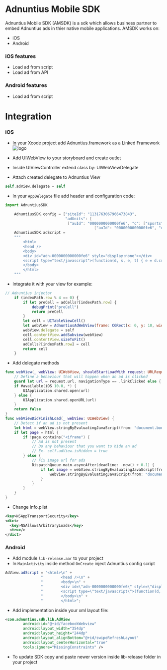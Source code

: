 # Adnuntius Mobile SDK

Adnuntius Mobile SDK (AMSDK) is a sdk which allows business partner to embed Adnuntius ads in thier native mobile applications. AMSDK works on:

  - iOS
  - Android

### iOS features

  - Load ad from script
  - Load ad from API
### Android features
  - Load ad from script


# Integration

### iOS
[logo]: https://i.imgsafe.org/79/799e4a08ca.png
- In your Xcode project add Adnuntius.framework as a Linked Framework
![logo]

- Add UIWebView to your storyboard and create outlet
- Inside UIViewController extend class by: UIWebViewDelegate
- Attach created delegate to Adnuntius View

```swift
self.adView.delegate = self
```

- In your `AppDelegate` file add header and configuration code:
```js
import AdnuntiusSDK
```
```swift
    AdnuntiusSDK.config = ["siteId": "1131763067966473843",
                           "adUnits": [
                            ["auId": "0000000000000fe6", "c": ["sports"]],
                                        ["auId": "0000000000000fe6", "c": ["sports"]]]]
    AdnuntiusSDK.adScript =
    """
        <html>
        <head />
        <body>
        <div id="adn-0000000000000fe6" style="display:none"></div>
        <script type="text/javascript">(function(d, s, e, t) { e = d.createElement(s); e.type = 'text/java' + s; e.async = 'async'; e.src = 'http' + ('https:' === location.protocol ? 's' : '') + '://cdn.adnuntius.com/adn.js'; t = d.getElementsByTagName(s)[0]; t.parentNode.insertBefore(e, t); })(document, 'script');window.adn = window.adn || {}; adn.calls = adn.calls || []; adn.calls.push(function() { adn.request({ adUnits: [ {auId: '0000000000000fe6', auW: 320, auH: 480 } ]}); });</script>
        </body>
        </html>
    """
```
- Integrate it with your view for example:
```js
// Adnuntius injector
    if (indexPath.row % 4 == 0) {
        if let preCell = adCells?[indexPath.row] {
            debugPrint("preCell")
            return preCell
        }
        let cell = UITableViewCell()
        let webView = AdnuntiusAdWebView(frame: CGRect(x: 0, y: 10, width: tableView.frame.width, height: 100))
        webView.delegate = self
        cell.contentView.addSubview(webView)
        cell.contentView.sizeToFit()
        adCells?[indexPath.row] = cell
        return cell
    }
```
- Add delegate methods
```swift
func webView(_ webView: UIWebView, shouldStartLoadWith request: URLRequest, navigationType: UIWebView.NavigationType) -> Bool {
    // Define a behaviour that will happen when an ad is clicked
    guard let url = request.url, navigationType == .linkClicked else { return true }
    if #available(iOS 10.0, *) {
        UIApplication.shared.open(url)
    } else {
        UIApplication.shared.openURL(url)
    }
    return false
}
func webViewDidFinishLoad(_ webView: UIWebView) {
    // Detect if an ad is not present
    let html = webView.stringByEvaluatingJavaScript(from: "document.body.innerHTML")
    if let page = html {
        if !page.contains("<iframe") {
            // Ad is not present
            // Do any behaviour that you want to hide an ad
            // Ex. self.adView.isHidden = true
        } else {
            // Fix image url for ads
            DispatchQueue.main.asyncAfter(deadline: .now() + 0.1) {
                if let image = webView.stringByEvaluatingJavaScript(from: "document.body.getElementsByTagName('iframe')[0].contentWindow.document.getElementsByTagName('img')[0].getAttribute('src')") {
                    webView.stringByEvaluatingJavaScript(from: "document.body.getElementsByTagName('iframe')[0].contentWindow.document.getElementsByTagName('img')[0].setAttribute('src', 'https:"+image+"')")
                }
            }
        }
    }
}
```

- Change Info.plist

```xml
<key>NSAppTransportSecurity</key>
<dict>
  <key>NSAllowsArbitraryLoads</key>
  <true/>
</dict>
```


### Android
- Add module `lib-release.aar` to your project
- In `MainActivity` inside method `OnCreate` inject Adnuntius config script
```java
AdView.adScript = "<html>\n" +
                "        <head />\n" +
                "        <body>\n" +
                "        <div id=\"adn-0000000000000fe6\" style=\"display:none\"></div>\n" +
                "        <script type=\"text/javascript\">(function(d, s, e, t) { e = d.createElement(s); e.type = 'text/java' + s; e.async = 'async'; e.src = 'http' + ('https:' === location.protocol ? 's' : '') + '://cdn.adnuntius.com/adn.js'; t = d.getElementsByTagName(s)[0]; t.parentNode.insertBefore(e, t); })(document, 'script');window.adn = window.adn || {}; adn.calls = adn.calls || []; adn.calls.push(function() { adn.request({ adUnits: [ {auId: '0000000000000fe6', auW: 320, auH: 480 } ]}); });</script>\n" +
                "        </body>\n" +
                "        </html>";
```
- Add implementation inside your xml layout file:
```xml
<com.adnuntius.sdk.lib.AdView
        android:id="@+id/facebookWebview"
        android:layout_width="354dp"
        android:layout_height="244dp"
        android:layout_alignBottom="@+id/swipeRefreshLayout"
        android:layout_centerHorizontal="true"
        tools:ignore="MissingConstraints" />
```

- To update SDK copy and paste newer version inside lib-release folder in your project
